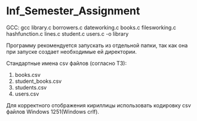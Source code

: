 # Inf_Semester_Assignment
GCC: gcc library.c borrowers.c dateworking.c books.c filesworking.c hashfunction.c lines.c student.c users.c -o library

Программу рекомендуется запускать из отдельной папки, так как она при запуске создает необходимые ей директории.

Стандартные имена csv файлов (согласно ТЗ):
1. books.csv
2. student_books.csv
3. students.csv
4. users.csv

Для корректного отображения кириллицы использовать кодировку csv файлов Windows 1251(Windows crlf).
